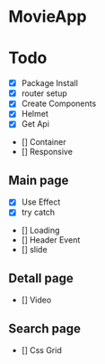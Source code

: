 # MovieApp

# Todo

- [x] Package Install
- [x] router setup
- [x] Create Components
- [x] Helmet
- [x] Get Api
- [] Container
- [] Responsive

## Main page

- [x] Use Effect
- [x] try catch
- [] Loading
- [] Header Event
- [] slide

## Detall page

- [] Video

## Search page

- [] Css Grid
